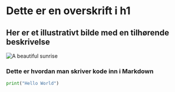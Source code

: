 # Dette er en overskrift i h1

## Her er et illustrativt bilde med en tilhørende beskrivelse
![A beautiful sunrise](https://wallpapers.com/images/featured/sunrise-6tlr4cfeg3q0al8n.jpg)

### Dette er hvordan man skriver kode inn i Markdown
```python
print("Hello World")
```
